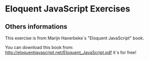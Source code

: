 # Eloquent JavaScript Exercises

## Others informations
This exercise is from Marijn Haverbeke`s "Eloquent JavaScript" book.

You can download this book from: http://eloquentjavascript.net/Eloquent_JavaScript.pdf
it`s for free!
